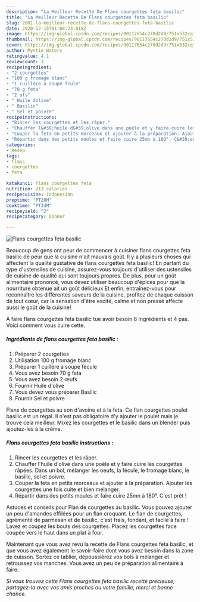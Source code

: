 ```yaml
---
description: "La Meilleur Recette De Flans courgettes feta basilic"
title: "La Meilleur Recette De Flans courgettes feta basilic"
slug: 2801-la-meilleur-recette-de-flans-courgettes-feta-basilic
date: 2020-12-15T01:08:23.018Z
image: https://img-global.cpcdn.com/recipes/90117654c270d2d9/751x532cq70/flans-courgettes-feta-basilic-photo-principale-de-la-recette.jpg
thumbnail: https://img-global.cpcdn.com/recipes/90117654c270d2d9/751x532cq70/flans-courgettes-feta-basilic-photo-principale-de-la-recette.jpg
cover: https://img-global.cpcdn.com/recipes/90117654c270d2d9/751x532cq70/flans-courgettes-feta-basilic-photo-principale-de-la-recette.jpg
author: Myrtie Waters
ratingvalue: 4.1
reviewcount: 3
recipeingredient:
- "2 courgettes"
- "100 g fromage blanc"
- "1 cuillère à soupe fcule"
- "70 g feta"
- "2 ufs"
- " Huile dolive"
- " Basilic"
- " Sel et poivre"
recipeinstructions:
- "Rincer les courgettes et les râper."
- "Chauffer l&#39;huile d&#39;olive dans une poêle et y faire cuire les courgettes râpées. Dans un bol, mélanger les oeufs, la fécule, le fromage blanc, le basilic, sel et poivre."
- "Couper la feta en petits morceaux et ajouter à la préparation. Ajouter les courgettes une fois cuite et bien mélanger."
- "Répartir dans des petits moules et faire cuire 25mn à 180°. C&#39;est prêt !"
categories:
- Resep
tags:
- flans
- courgettes
- feta

katakunci: flans courgettes feta 
nutrition: 213 calories
recipecuisine: Indonesian
preptime: "PT20M"
cooktime: "PT34M"
recipeyield: "2"
recipecategory: Dinner

---
```



![Flans courgettes feta basilic](https://img-global.cpcdn.com/recipes/90117654c270d2d9/751x532cq70/flans-courgettes-feta-basilic-photo-principale-de-la-recette.jpg)

Beaucoup de gens ont peur de commencer à cuisiner flans courgettes feta basilic de peur que la cuisine n'ait mauvais goût. Il y a plusieurs choses qui affectent la qualité gustative de flans courgettes feta basilic! En partant du type d'ustensiles de cuisine, assurez-vous toujours d'utiliser des ustensiles de cuisine de qualité qui sont toujours propres. De plus, pour un goût alimentaire prononcé, vous devez utiliser beaucoup d'épices pour que la nourriture obtenue ait un goût délicieux Et enfin, entraînez-vous pour reconnaître les différentes saveurs de la cuisine, profitez de chaque cuisson de tout cœur, car la sensation d'être excité, calme et non pressé affecte aussi le goût de la cuisine!

<!--inarticleads1-->

À faire flans courgettes feta basilic tue avoir besoin 8 Ingrédients et 4 pas. Voici comment vous cuire cette.

##### Ingrédients de flans courgettes feta basilic :

1. Préparer 2 courgettes
1. Utilisation 100 g fromage blanc
1. Préparer 1 cuillère à soupe fécule
1. Vous avez besoin 70 g feta
1. Vous avez besoin 2 œufs
1. Fournir  Huile d&#39;olive
1. Vous devez vous préparer  Basilic
1. Fournir  Sel et poivre


Flans de courgettes au son d&#39;avoine et à la feta. Ce flan courgettes poulet basilic est un régal. Il n&#39;est pas obligatoire d&#39;y ajouter le poulet mais je trouve cela meilleur. Mixez les courgettes et le basilic dans un blender puis ajoutez-les à la crème. 

<!--inarticleads2-->

##### Flans courgettes feta basilic instructions :

1. Rincer les courgettes et les râper.
1. Chauffer l&#39;huile d&#39;olive dans une poêle et y faire cuire les courgettes râpées. Dans un bol, mélanger les oeufs, la fécule, le fromage blanc, le basilic, sel et poivre.
1. Couper la feta en petits morceaux et ajouter à la préparation. Ajouter les courgettes une fois cuite et bien mélanger.
1. Répartir dans des petits moules et faire cuire 25mn à 180°. C&#39;est prêt !


Astuces et conseils pour Flan de courgettes au basilic. Vous pouvez ajouter un peu d&#39;amandes effilées pour un flan croquant. Le flan de courgettes, agrémenté de parmesan et de basilic, c&#39;est frais, fondant, et facile à faire ! Lavez et coupez les bouts des courgettes. Placez les courgettes face coupée vers le haut dans un plat à four. 

<!--inarticleads1-->

<p>
Maintenant que vous avez revu la recette de Flans courgettes feta basilic, et que vous avez également le savoir-faire dont vous avez besoin dans la zone de cuisson. Sortez ce tablier, dépoussiérez vos bols à mélanger et retroussez vos manches. Vous avez un peu de préparation alimentaire à faire.
</p>

<p>
<i>Si vous trouvez cette Flans courgettes feta basilic recette précieuse, partagez-la avec vos amis proches ou votre famille, merci et bonne chance.</i>
</p>
